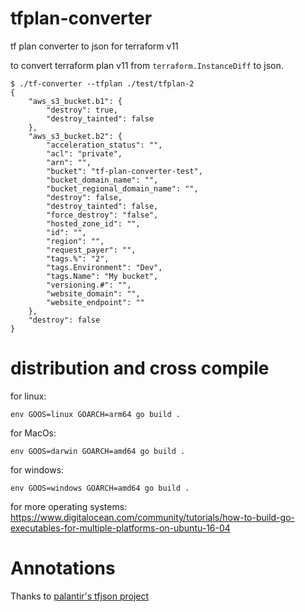 # tfplan-converter
tf plan converter to json for terraform v11

to convert terraform plan v11 from `terraform.InstanceDiff` to json.
```
$ ./tf-converter --tfplan ./test/tfplan-2
{
    "aws_s3_bucket.b1": {
        "destroy": true,
        "destroy_tainted": false
    },
    "aws_s3_bucket.b2": {
        "acceleration_status": "",
        "acl": "private",
        "arn": "",
        "bucket": "tf-plan-converter-test",
        "bucket_domain_name": "",
        "bucket_regional_domain_name": "",
        "destroy": false,
        "destroy_tainted": false,
        "force_destroy": "false",
        "hosted_zone_id": "",
        "id": "",
        "region": "",
        "request_payer": "",
        "tags.%": "2",
        "tags.Environment": "Dev",
        "tags.Name": "My bucket",
        "versioning.#": "",
        "website_domain": "",
        "website_endpoint": ""
    },
    "destroy": false
}
```

# distribution and cross compile 
for linux:
```
env GOOS=linux GOARCH=arm64 go build . 

```

for MacOs:
```
env GOOS=darwin GOARCH=amd64 go build . 

```

for windows:
```
env GOOS=windows GOARCH=amd64 go build .
```
for more operating systems:
https://www.digitalocean.com/community/tutorials/how-to-build-go-executables-for-multiple-platforms-on-ubuntu-16-04

# Annotations
Thanks to [palantir's tfjson project](https://github.com/palantir/tfjson)